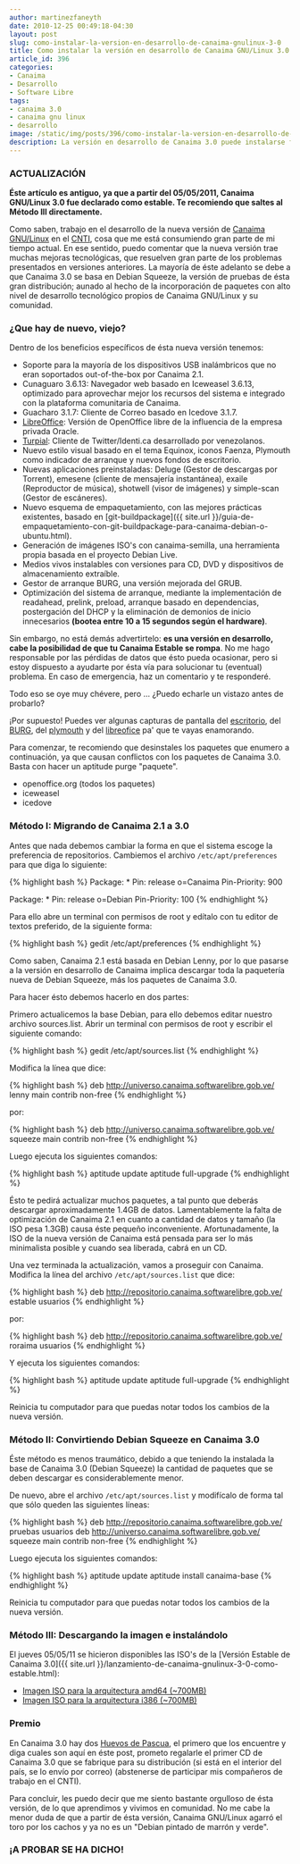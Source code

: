 ```yaml
---
author: martinezfaneyth
date: 2010-12-25 00:49:18-04:30
layout: post
slug: como-instalar-la-version-en-desarrollo-de-canaima-gnulinux-3-0
title: Como instalar la versión en desarrollo de Canaima GNU/Linux 3.0
article_id: 396
categories:
- Canaima
- Desarrollo
- Software Libre
tags:
- canaima 3.0
- canaima gnu linux
- desarrollo
image: /static/img/posts/396/como-instalar-la-version-en-desarrollo-de-canaima-gnulinux-3-0__1.jpg
description: La versión en desarrollo de Canaima 3.0 puede instalarse fácilmente.
---
```


### ACTUALIZACIÓN

**Éste artículo es antiguo, ya que a partir del 05/05/2011, Canaima GNU/Linux 3.0 fue declarado como estable. Te recomiendo que saltes al Método III directamente.**

Como saben, trabajo en el desarrollo de la nueva versión de [Canaima GNU/Linux](http://canaima.softwarelibre.gob.ve) en el [CNTI](http://www.cnti.gob.ve), cosa que me está consumiendo gran parte de mi tiempo actual. En ese sentido, puedo comentar que la nueva versión trae muchas mejoras tecnológicas, que resuelven gran parte de los problemas presentados en versiones anteriores. La mayoría de éste adelanto se debe a que Canaima 3.0 se basa en Debian Squeeze, la versión de pruebas de ésta gran distribución; aunado al hecho de la incorporación de paquetes con alto nivel de desarrollo tecnológico propios de Canaima GNU/Linux y su comunidad.

### ¿Que hay de nuevo, viejo?

Dentro de los beneficios específicos de ésta nueva versión tenemos:

* Soporte para la mayoría de los dispositivos USB inalámbricos que no eran soportados out-of-the-box por Canaima 2.1.
* Cunaguaro 3.6.13: Navegador web basado en Iceweasel 3.6.13, optimizado para aprovechar mejor los recursos del sistema e integrado con la plataforma comunitaria de Canaima.
* Guacharo 3.1.7: Cliente de Correo basado en Icedove 3.1.7.
* [LibreOffice](http://es.wikipedia.org/wiki/LibreOffice): Versión de OpenOffice libre de la influencia de la empresa privada Oracle.
* [Turpial](http://turpial.org.ve): Cliente de Twitter/Identi.ca desarrollado por venezolanos.
* Nuevo estilo visual basado en el tema Equinox, iconos Faenza, Plymouth como indicador de arranque y nuevos fondos de escritorio.
* Nuevas aplicaciones preinstaladas: Deluge (Gestor de descargas por Torrent), emesene (cliente de mensajería instantánea), exaile (Reproductor de música), shotwell (visor de imágenes) y simple-scan (Gestor de escáneres).
* Nuevo esquema de empaquetamiento, con las mejores prácticas existentes, basado en [git-buildpackage]({{ site.url }}/guia-de-empaquetamiento-con-git-buildpackage-para-canaima-debian-o-ubuntu.html).
* Generación de imágenes ISO's con canaima-semilla, una herramienta propia basada en el proyecto Debian Live.
* Medios vivos instalables con versiones para CD, DVD y dispositivos de almacenamiento extraíble.
* Gestor de arranque BURG, una versión mejorada del GRUB.
* Optimización del sistema de arranque, mediante la implementación de readahead, prelink, preload, arranque basado en dependencias, postergación del DHCP y la eliminación de demonios de inicio innecesarios **(bootea entre 10 a 15 segundos según el hardware)**.

Sin embargo, no está demás advertirtelo: **es una versión en desarrollo, cabe la posibilidad de que tu Canaima Estable se rompa**. No me hago responsable por las pérdidas de datos que ésto pueda ocasionar, pero si estoy dispuesto a ayudarte por ésta vía para solucionar tu (eventual) problema. En caso de emergencia, haz un comentario y te responderé.

Todo eso se oye muy chévere, pero ... ¿Puedo echarle un vistazo antes de probarlo?

¡Por supuesto! Puedes ver algunas capturas de pantalla del [escritorio](http://twitpic.com/3it5u1), del [BURG](http://twitpic.com/3iex8z), del [plymouth](http://twitpic.com/3jltfa) y del [libreofice](http://twitpic.com/3jk8me) pa' que te vayas enamorando.

Para comenzar, te recomiendo que desinstales los paquetes que enumero a continuación, ya que causan conflictos con los paquetes de Canaima 3.0. Basta con hacer un aptitude purge "paquete".

* openoffice.org (todos los paquetes)
* iceweasel
* icedove

### Método I: Migrando de Canaima 2.1 a 3.0

Antes que nada debemos cambiar la forma en que el sistema escoge la preferencia de repositorios. Cambiemos el archivo `/etc/apt/preferences` para que diga lo siguiente:

{% highlight bash %}
Package: *
Pin: release o=Canaima
Pin-Priority: 900

Package: *
Pin: release o=Debian
Pin-Priority: 100
{% endhighlight %}

Para ello abre un terminal con permisos de root y edítalo con tu editor de textos preferido, de la siguiente forma:

{% highlight bash %}
gedit /etc/apt/preferences
{% endhighlight %}

Como saben, Canaima 2.1 está basada en Debian Lenny, por lo que pasarse a la versión en desarrollo de Canaima implica descargar toda la paquetería nueva de Debian Squeeze, más los paquetes de Canaima 3.0.

Para hacer ésto debemos hacerlo en dos partes:

Primero actualicemos la base Debian, para ello debemos editar nuestro archivo sources.list. Abrir un terminal con permisos de root y escribir el siguiente comando:

{% highlight bash %}
gedit /etc/apt/sources.list
{% endhighlight %}

Modifica la línea que dice:

{% highlight bash %}
deb http://universo.canaima.softwarelibre.gob.ve/ lenny main contrib non-free
{% endhighlight %}

por:

{% highlight bash %}
deb http://universo.canaima.softwarelibre.gob.ve/ squeeze main contrib non-free
{% endhighlight %}

Luego ejecuta los siguientes comandos:

{% highlight bash %}
aptitude update
aptitude full-upgrade
{% endhighlight %}

Ésto te pedirá actualizar muchos paquetes, a tal punto que deberás descargar aproximadamente 1.4GB de datos. Lamentablemente la falta de optimización de Canaima 2.1 en cuanto a cantidad de datos y tamaño (la ISO pesa 1.3GB) causa éste pequeño inconveniente. Afortunadamente, la ISO de la nueva versión de Canaima está pensada para ser lo más minimalista posible y cuando sea liberada, cabrá en un CD.

Una vez terminada la actualización, vamos a proseguir con Canaima. Modifica la línea del archivo `/etc/apt/sources.list` que dice:

{% highlight bash %}
deb http://repositorio.canaima.softwarelibre.gob.ve/ estable usuarios
{% endhighlight %}

por:

{% highlight bash %}
deb http://repositorio.canaima.softwarelibre.gob.ve/ roraima usuarios
{% endhighlight %}

Y ejecuta los siguientes comandos:

{% highlight bash %}
aptitude update
aptitude full-upgrade
{% endhighlight %}

Reinicia tu computador para que puedas notar todos los cambios de la nueva versión.

### Método II: Convirtiendo Debian Squeeze en Canaima 3.0

Éste método es menos traumático, debido a que teniendo la instalada la base de Canaima 3.0 (Debian Squeeze) la cantidad de paquetes que se deben descargar es considerablemente menor.

De nuevo, abre el archivo `/etc/apt/sources.list` y modifícalo de forma tal que sólo queden las siguientes líneas:

{% highlight bash %}
deb http://repositorio.canaima.softwarelibre.gob.ve/ pruebas usuarios
deb http://universo.canaima.softwarelibre.gob.ve/ squeeze main contrib non-free
{% endhighlight %}

Luego ejecuta los siguientes comandos:

{% highlight bash %}
aptitude update
aptitude install canaima-base
{% endhighlight %}

Reinicia tu computador para que puedas notar todos los cambios de la nueva versión.

### Método III: Descargando la imagen e instalándolo

El jueves 05/05/11 se hicieron disponibles las ISO's de la [Versión Estable de Canaima 3.0]({{ site.url }}/lanzamiento-de-canaima-gnulinux-3-0-como-estable.html):

* [Imagen ISO para la arquitectura amd64 (~700MB)](http://descargas.canaima.softwarelibre.gob.ve/canaima-3.0~estable_amd64.iso)
* [Imagen ISO para la arquitectura i386 (~700MB)](http://descargas.canaima.softwarelibre.gob.ve/canaima-3.0~estable_i386.iso)

### Premio

En Canaima 3.0 hay dos [Huevos de Pascua](http://es.wikipedia.org/wiki/Huevo_de_pascua_%28virtual%29), el primero que los encuentre y diga cuales son aquí en éste post, prometo regalarle el primer CD de Canaima 3.0 que se fabrique para su distribución (si está en el interior del país, se lo envío por correo) (abstenerse de participar mis compañeros de trabajo en el CNTI).

Para concluir, les puedo decir que me siento bastante orgulloso de ésta versión, de lo que aprendimos y vivimos en comunidad. No me cabe la menor duda de que a partir de ésta versión, Canaima GNU/Linux agarró el toro por los cachos y ya no es un "Debian pintado de marrón y verde".

### ¡A PROBAR SE HA DICHO!
